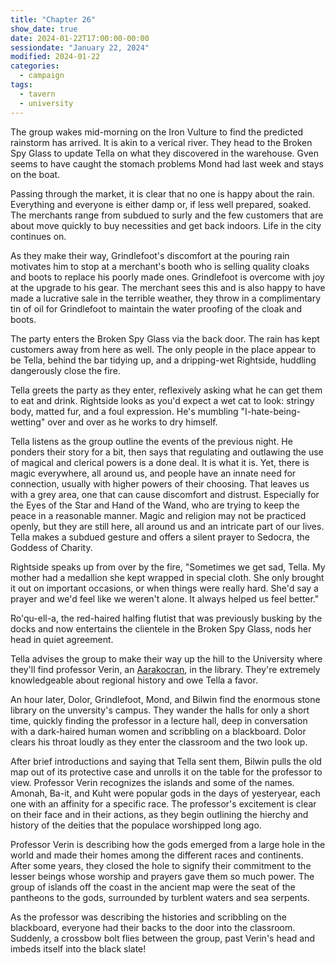 ```yaml
---
title: "Chapter 26"
show_date: true
date: 2024-01-22T17:00:00-00:00
sessiondate: "January 22, 2024"
modified: 2024-01-22
categories:
  - campaign
tags:
  - tavern
  - university
---
```


The group wakes mid-morning on the Iron Vulture to find the predicted rainstorm has arrived. 
It is akin to a verical river. They head to the Broken Spy Glass to update Tella on what
they discovered in the warehouse. Gven seems to have caught the stomach problems Mond had
last week and stays on the boat.

Passing through the market, it is clear that no one is happy about the rain. Everything and
everyone is either damp or, if less well prepared, soaked. The merchants range from subdued
to surly and the few customers that are about move quickly to buy necessities and get back
indoors. Life in the city continues on.

As they make their way, Grindlefoot's discomfort at the pouring rain motivates him to stop
at a merchant's booth who is selling quality cloaks and boots to replace his poorly made ones.
Grindlefoot is overcome with joy at the upgrade to his gear. The merchant sees this and is also
happy to have made a lucrative sale in the terrible weather, they throw in a complimentary
tin of oil for Grindlefoot to maintain the water proofing of the cloak and boots.

The party enters the Broken Spy Glass via the back door. The rain has kept customers away from
here as well. The only people in the place appear to be Tella, behind the bar tidying up, and
a dripping-wet Rightside, huddling dangerously close the fire.

Tella greets the party as they enter, reflexively asking what he can get them to eat and drink.
Rightside looks as you'd expect a wet cat to look: stringy body, matted fur, and a foul
expression. He's mumbling "I-hate-being-wetting" over and over as he works to dry himself.

Tella listens as the group outline the events of the previous night. He ponders their story
for a bit, then says that regulating and outlawing the use of magical and clerical powers is
a done deal. It is what it is. Yet, there is magic everywhere, all around us, and people have
an innate need for connection, usually with higher powers of their choosing. That leaves us
with a grey area, one that can cause discomfort and distrust. Especially for the Eyes of the
Star and Hand of the Wand, who are trying to keep the peace in a reasonable manner. Magic and
religion may not be practiced openly, but they are still here, all around us and an intricate
part of our lives. Tella makes a subdued gesture and offers a silent prayer to Sedocra, the
Goddess of Charity. 

Rightside speaks up from over by the fire, "Sometimes we get sad, Tella. My mother had a medallion she kept wrapped in special cloth. She only brought it out on important occasions, or when things were really hard. She'd say a prayer and we'd feel like we weren't alone. It always helped us feel better."

Ro'qu-ell-a, the red-haired halfing flutist that was previously busking by the docks and now
entertains the clientele in the Broken Spy Glass, nods her head in quiet agreement.

Tella advises the group to make their way up the hill to the University where they'll find
professor Verin, an [Aarakocran](https://www.dndbeyond.com/races/4-aarakocra), in the library.
They're extremely knowledgeable about regional history and owe Tella a favor.

An hour later, Dolor, Grindlefoot, Mond, and Bilwin find the enormous stone library on the
unversity's campus. They wander the halls for only a short time, quickly finding the professor
in a lecture hall, deep in conversation with a dark-haired human women and scribbling on a
blackboard. Dolor clears his throat loudly as they enter the classroom and the two look up.

After brief introductions and saying that Tella sent them, Bilwin pulls the old map out of
its protective case and unrolls it on the table for the professor to view. Professor Verin
recognizes the islands and some of the names. Amonah, Ba-it, and Kuht were popular gods in
the days of yesteryear, each one with an affinity for a specific race. The professor's
excitement is clear on their face and in their actions, as they begin outlining the hierchy
and history of the deities that the populace worshipped long ago.

Professor Verin is describing how the gods emerged from a large hole in the world and made
their homes among the different races and continents. After some years, they closed the hole
to signify their commitment to the lesser beings whose worship and prayers gave them so much
power. The group of islands off the coast in the ancient map were the seat of the pantheons
to the gods, surrounded by turblent waters and sea serpents.

As the professor was describing the histories and scribbling on the blackboard, everyone had
their backs to the door into the classroom. Suddenly, a crossbow bolt flies between the group,
past Verin's head and imbeds itself into the black slate!

<!--

## Notes 



The big rain storm has arrived and it is pouring down in sheets.  Everything damp or soaked. 

The market is very subdued.  

(What did we get for food?) 

We Go to see Tella

### Tavern

Tella: 
Talks about how regulating / outlawing use of magical and clerical powers is what it is but magic everywhere (including people such as Mond) and the people still have an innate need for connection with higher powers of their choosing.
So there is a grey area. The Eyes of the Star and Hands of the Wand keep the peace.   Magic and Religion may not be practiced openly, but they are still there. 

Rightside says:
Sometimes we get sad. 
Mother had a medalion in the house 

Tella:
Goddess of charity - Sedocra - 

Red headed halfling still working at the pub:
Ro'qu-ell-a

University - City Center - Uphill from the doughnut shop
Prof. Verin - Aarakocra

### Out in the Rain

Grindlefoot buys a quality cloak and boots - So happy, best thing ever
Complimentary tin of oil to maintain water proofing

### University

Find our way up hill to the University and then to the library 
Stone construction

Up the stairs to find Verin in a class/research/lecture hall

Ancient seat of the all the pantheons of the gods of the modern world
Group of Islands off the mainland 
Turbulent waters and sea serpents 

Many gods, different for each  race, but the same story
Don't know what or who the gods are, but they are powerful and derive energy from worship.  Story goes at one point there was a hole in the earth from which the gods emerged. Made their home in different aspects.  And then they closed the hole. 

Map we found with the islands is in rough agreement with professor's understanding

Amonna, Ba-it, Kuht,  

Student, TA was interested in these talk, Dark hair, human, Julianne.

Crossbow imbeds in the blackboard near Verins head and we turn to see: 
* 2 Cloaked figures 
* 3 others in leather armor

-->
